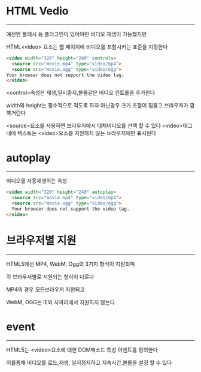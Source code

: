 # HTML Vedio
---------------

예전엔 플래시 등 플러그인이 있어야만 비디오 재생이 가능했지만

HTML\<video> 요소는 웹 페이지에 비디오를 포함시키는 표준을 지정한다

```html
<video width="320" height="240" controls>
  <source src="movie.mp4" type="video/mp4">
  <source src="movie.ogg" type="video/ogg">
Your browser does not support the video tag.
</video>
```

\<control>속성은 재생,일시중지,볼륨같은 비디오 컨트롤을 추가한다

width와 height는 필수적으로 적도록 하자 아닌경우 크기 조절이 힘들고 브라우저가 깜빡거린다

\<source>요소를 사용하면 브라우저에서 대체비디오를 선택 할 수 있다
\<video>태그 내에 텍스트는 \<video>요소를 지원하지 않는 ㅂ라우저에만 표시된다

# autoplay
-----
비디오를 자동재생하는 속성

```html
<video width="320" height="240" autoplay>
  <source src="movie.mp4" type="video/mp4">
  <source src="movie.ogg" type="video/ogg">
  Your browser does not support the video tag.
</video>
```

# 브라우저별 지원
---------------

HTML5에선 MP4, WebM, Ogg의 3가지 형식이 지원되며

각 브라우저별로 지원되는 형식이 다르다

MP4의 경우 모든브라우저 지원되고

WebM, OGG는 IE와 사파리에서 지원하지 않는다


# event
--------------
HTML5는 \<video>요소에 대한 DOM메소드 특성 이벤트를 정의한다

이를통해 비디오를 로드,재생, 일지정지하고 지속시간,볼륨을 설정 할 수 있다
